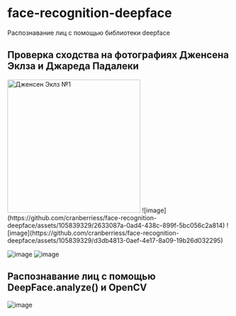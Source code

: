 # face-recognition-deepface

Распознавание лиц с помощью библиотеки deepface

## Проверка сходства на фотографиях Дженсена Эклза и Джареда Падалеки
<img src="(https://github.com/cranberriess/face-recognition-deepface/assets/105839329/532bc930-1632-481b-8639-8a210324d795)" alt="Дженсен Эклз №1" width="300"/>
![image](https://github.com/cranberriess/face-recognition-deepface/assets/105839329/2633087a-0ad4-438c-899f-5bc056c2a814)
![image](https://github.com/cranberriess/face-recognition-deepface/assets/105839329/d3db4813-0aef-4e17-8a09-19b26d032295)

![image](https://github.com/cranberriess/face-recognition-deepface/assets/105839329/77cc73c1-faff-4b4e-aad5-2543140c400e)
![image](https://github.com/cranberriess/face-recognition-deepface/assets/105839329/f6039afe-f3e2-4e32-90b7-1828e8433cca)

## Распознавание лиц с помощью  DeepFace.analyze() и OpenCV
![image](https://github.com/cranberriess/face-recognition-deepface/assets/105839329/b63bac50-acd8-4940-8508-9c454f4a4edf)
